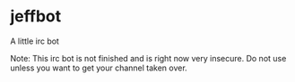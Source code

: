 # jeffbot
A little irc bot

Note: This irc bot is not finished and is right now very insecure. Do not use unless you want to get your channel taken over.
